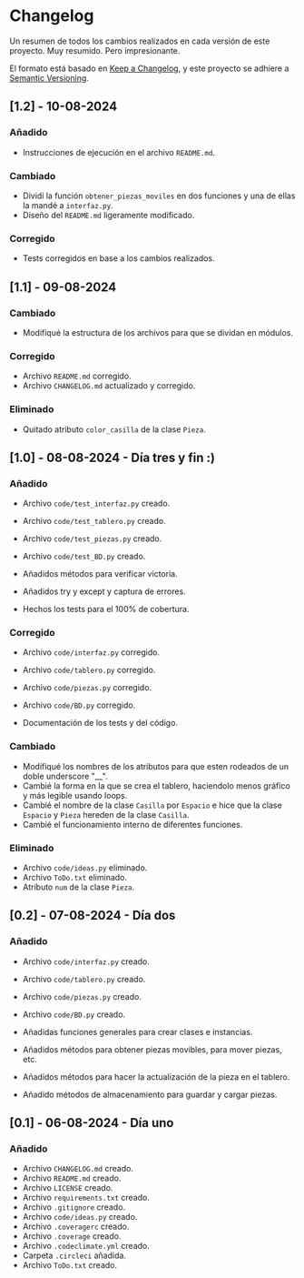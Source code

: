 # Changelog

Un resumen de todos los cambios realizados en cada versión de este proyecto.
Muy resumido. Pero impresionante.

El formato está basado en [Keep a Changelog](https://keepachangelog.com/en/1.1.0/),
y este proyecto se adhiere a [Semantic Versioning](https://semver.org/spec/v2.0.0.html).

## [1.2] - 10-08-2024

### Añadido

- Instrucciones de ejecución en el archivo `README.md`.

### Cambiado

- Dividí la función `obtener_piezas_moviles` en dos funciones y una de ellas la mandé a `interfaz.py`.
- Diseño del `README.md` ligeramente modificado.

### Corregido

- Tests corregidos en base a los cambios realizados.

## [1.1] - 09-08-2024

### Cambiado

- Modifiqué la estructura de los archivos para que se dividan en módulos.

### Corregido

- Archivo `README.md` corregido.
- Archivo `CHANGELOG.md` actualizado y corregido.

### Eliminado

- Quitado atributo `color_casilla` de la clase `Pieza`.

## [1.0] - 08-08-2024 - Día tres y fin :)

### Añadido

- Archivo `code/test_interfaz.py` creado.
- Archivo `code/test_tablero.py` creado.
- Archivo `code/test_piezas.py` creado.
- Archivo `code/test_BD.py` creado.

- Añadidos métodos para verificar victoria.
- Añadidos try y except y captura de errores.
- Hechos los tests para el 100% de cobertura.

### Corregido

- Archivo `code/interfaz.py` corregido.
- Archivo `code/tablero.py` corregido.
- Archivo `code/piezas.py` corregido.
- Archivo `code/BD.py` corregido.

- Documentación de los tests y del código.

### Cambiado

- Modifiqué los nombres de los atributos para que esten rodeados de un doble underscore "__".
- Cambié la forma en la que se crea el tablero, haciendolo menos gráfico y
  más legible usando loops.
- Cambié el nombre de la clase `Casilla` por `Espacio` e hice que la clase
  `Espacio` y `Pieza` hereden de la clase `Casilla`.
- Cambié el funcionamiento interno de diferentes funciones.

### Eliminado

- Archivo `code/ideas.py` eliminado.
- Archivo `ToDo.txt` eliminado.
- Atributo `num` de la clase `Pieza`.

## [0.2] - 07-08-2024 - Día dos

### Añadido

- Archivo `code/interfaz.py` creado.
- Archivo `code/tablero.py` creado.
- Archivo `code/piezas.py` creado.
- Archivo `code/BD.py` creado.

- Añadidas funciones generales para crear clases e instancias.
- Añadidos métodos para obtener piezas movibles, para mover piezas, etc.
- Añadidos métodos para hacer la actualización de la pieza en el tablero.
- Añadido métodos de almacenamiento para guardar y cargar piezas.

## [0.1] - 06-08-2024 - Día uno

### Añadido

- Archivo `CHANGELOG.md` creado.
- Archivo `README.md` creado.
- Archivo `LICENSE` creado.
- Archivo `requirements.txt` creado.
- Archivo `.gitignore` creado.
- Archivo `code/ideas.py` creado.
- Archivo `.coveragerc` creado.
- Archivo `.coverage` creado.
- Archivo `.codeclimate.yml` creado.
- Carpeta `.circleci` añadida.
- Archivo `ToDo.txt` creado.